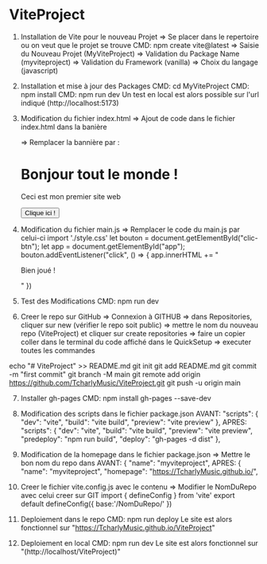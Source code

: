 # ViteProject


1) Installation de Vite pour le nouveau Projet 
=> Se placer dans le repertoire ou on veut que le projet se trouve
CMD: npm create vite@latest
=> Saisie du Nouveau Projet (MyViteProject)
=> Validation du Package Name (myviteproject)
=> Validation du Framework (vanilla)
=> Choix du langage (javascript)

2) Installation et mise à jour des Packages
CMD: cd MyViteProject
CMD: npm install
CMD: npm run dev
Un test en local est alors possible sur l'url indiqué (http://localhost:5173)

3) Modification du fichier index.html
=> Ajout de code dans le fichier index.html dans la banière <div id="app"></div>
=> Remplacer la bannière par :
    <div id="app">
      <h1>Bonjour tout le monde !</h1>
      <p>Ceci est mon premier site web</p>
      <button id="clic-btn">Clique ici !</button>
    </div>

4) Modification du fichier main.js
=> Remplacer le code du main.js par celui-ci
import './style.css'
let bouton = document.getElementById("clic-btn");
let app = document.getElementById("app");
bouton.addEventListener("click", () => { app.innerHTML += "<p>Bien joué !</p>" })

5) Test des Modifications
CMD: npm run dev

6) Creer le repo sur GitHub
=> Connexion à GITHUB
=> dans Repositories, cliquer sur new (vérifier le repo soit public)
=> mettre le nom du nouveau repo (ViteProject) et cliquer sur create repositories
=> faire un copier coller dans le terminal du code affiché dans le QuickSetup
=> executer toutes les commandes

echo "# ViteProject" >> README.md
git init
git add README.md
git commit -m "first commit"
git branch -M main
git remote add origin https://github.com/TcharlyMusic/ViteProject.git
git push -u origin main

7) Installer gh-pages
CMD: npm install gh-pages --save-dev

8) Modification des scripts dans le fichier package.json
AVANT:
  "scripts": {
    "dev": "vite",
    "build": "vite build",
    "preview": "vite preview"
  },
APRES:
  "scripts": {
    "dev": "vite",
    "build": "vite build",
    "preview": "vite preview",
    "predeploy": "npm run build",
    "deploy": "gh-pages -d dist"
  },

9) Modification de la homepage dans le fichier package.json
=> Mettre le bon nom du repo dans <username> 
AVANT:
{
  "name": "myviteproject",
APRES:
{
  "name": "myviteproject",
  "homepage": "https://TcharlyMusic.github.io/",

10) Creer le fichier vite.config.js avec le contenu
=> Modifier le NomDuRepo avec celui creer sur GIT
import { defineConfig } from 'vite'
export default defineConfig({
  base:'/NomDuRepo/'
})

11) Deploiement dans le repo
CMD: npm run deploy
Le site est alors fonctionnel sur "https://TcharlyMusic.github.io/ViteProject"

12) Deploiement en local
CMD: npm run dev
Le site est alors fonctionnel sur "(http://localhost/ViteProject)"
